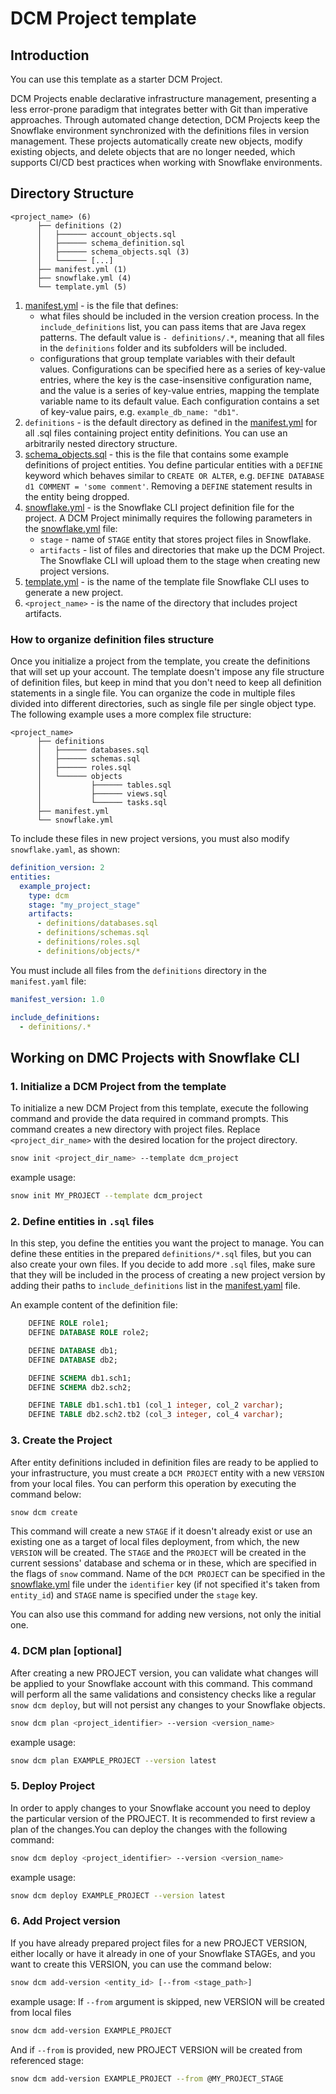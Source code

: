 # DCM Project template

## Introduction

You can use this template as a starter DCM Project.

DCM Projects enable declarative infrastructure management, presenting a less error-prone paradigm
that integrates better with Git than imperative approaches. Through automated change detection, DCM Projects
keep the Snowflake environment synchronized with the definitions files in version management.
These projects automatically create new objects, modify existing objects, and delete objects that are
no longer needed, which supports CI/CD best practices when working with Snowflake environments.

## Directory Structure

```
<project_name> (6)
      ├── definitions (2)
      │   ├────── account_objects.sql
      │   ├────── schema_definition.sql
      │   ├────── schema_objects.sql (3)
      │   └────── [...]
      ├── manifest.yml (1)
      ├── snowflake.yml (4)
      └── template.yml (5)
```

1. [manifest.yml][manifest] - is the file that defines:
    * what files should be included in the version creation process. In the `include_definitions` list, you can pass items that are Java regex patterns. The default value is `- definitions/.*`, meaning that all files in the `definitions` folder and its subfolders will be included.
    * configurations that group template variables with their default values. Configurations can be specified here as a series of key-value entries, where the key is the case-insensitive configuration name, and the value is a series of key-value entries, mapping the template variable name to its default value. Each configuration contains a set of key-value pairs, e.g. `example_db_name: "db1"`.
2. `definitions` - is the default directory as defined in the [manifest.yml][manifest] for all .sql files containing project entity definitions. You can use an arbitrarily nested directory structure.
3. [schema_objects.sql][schema_objects.sql] - this is the file that contains some example definitions of project entities. You define particular entities with a `DEFINE` keyword which behaves similar to `CREATE OR ALTER`, e.g. `DEFINE DATABASE d1 COMMENT = 'some comment'`. Removing a `DEFINE` statement results in the entity being dropped.
4. [snowflake.yml][snowflake] - is the Snowflake CLI project definition file for the project. A DCM Project minimally requires the following parameters in the [snowflake.yml][snowflake] file:
    * `stage` - name of `STAGE` entity that stores project files in Snowflake.
    * `artifacts` - list of files and directories that make up the DCM Project. The Snowflake CLI will upload them to the stage when creating new project versions.
5. [template.yml][template] - is the name of the template file Snowflake CLI uses to generate a new project.
6. `<project_name>` - is the name of the directory that includes project artifacts.

### How to organize definition files structure

Once you initialize a project from the template, you create the definitions that will set up your
account. The template doesn't impose any file structure of definition files, but keep in mind that you
don't need to keep all definition statements in a single file. You can organize the code in multiple
files divided into different directories, such as single file per single object type. The following
example uses a more complex file structure:

```
<project_name>
      ├── definitions
      │   ├────── databases.sql
      │   ├────── schemas.sql
      │   ├────── roles.sql
      │   └────── objects
      │           ├────── tables.sql
      │           ├────── views.sql
      │           └────── tasks.sql
      ├── manifest.yml
      └── snowflake.yml
```

To include these files in new project versions, you must also modify `snowflake.yaml`, as shown:

```yaml
definition_version: 2
entities:
  example_project:
    type: dcm
    stage: "my_project_stage"
    artifacts:
      - definitions/databases.sql
      - definitions/schemas.sql
      - definitions/roles.sql
      - definitions/objects/*
```

You must include all files from the `definitions` directory in the `manifest.yaml` file:

```yaml
manifest_version: 1.0

include_definitions:
  - definitions/.*
```

## Working on DMC Projects with Snowflake CLI

### 1. Initialize a DCM Project from the template

To initialize a new DCM Project from this template, execute the following command and provide the
data required in command prompts. This command creates a new directory with project files.
Replace `<project_dir_name>` with the desired location for the project directory.

```bash
snow init <project_dir_name> --template dcm_project
```

example usage:

```bash
snow init MY_PROJECT --template dcm_project
```

### 2. Define entities in `.sql` files

In this step, you define the entities you want the project to manage. You can define these entities
in the prepared `definitions/*.sql` files, but you can also create your own files. If you
decide to add more `.sql` files, make sure that they will be included in the process of creating a new
project version by adding their paths to `include_definitions` list in the [manifest.yaml][manifest] file.

An example content of the definition file:
```sql
    DEFINE ROLE role1;
    DEFINE DATABASE ROLE role2;

    DEFINE DATABASE db1;
    DEFINE DATABASE db2;

    DEFINE SCHEMA db1.sch1;
    DEFINE SCHEMA db2.sch2;

    DEFINE TABLE db1.sch1.tb1 (col_1 integer, col_2 varchar);
    DEFINE TABLE db2.sch2.tb2 (col_3 integer, col_4 varchar);
```

### 3. Create the Project

After entity definitions included in definition files are ready to be applied to your infrastructure,
you must create a `DCM PROJECT` entity with a new `VERSION` from your local files. You can perform this
operation by executing the command below:

```bash
snow dcm create
```

This command will create a new `STAGE` if it doesn't already exist or use an existing one as a target
of local files deployment, from which, the new `VERSION` will be created. The `STAGE` and the `PROJECT`
will be created in the current sessions' database and schema or in these, which are specified in the
flags of `snow` command. Name of the `DCM PROJECT` can be specified in the [snowflake.yml][snowflake] file under
the `identifier` key (if not specified it's taken from `entity_id`) and `STAGE` name is specified under the `stage` key.

You can also use this command for adding new versions, not only the initial one.

### 4. DCM plan [optional]

After creating a new PROJECT version, you can validate what changes will be applied to your Snowflake
account with this command. This command will perform all the same validations and consistency checks
like a regular `snow dcm deploy`, but will not persist any changes to your Snowflake objects.

```bash
snow dcm plan <project_identifier> --version <version_name>
```

example usage:

```bash
snow dcm plan EXAMPLE_PROJECT --version latest
```

### 5. Deploy Project

In order to apply changes to your Snowflake account you need to deploy the particular version of
the PROJECT. It is recommended to first review a plan of the changes.You can deploy the changes with the
following command:

```bash
snow dcm deploy <project_identifier> --version <version_name>
```

example usage:

```bash
snow dcm deploy EXAMPLE_PROJECT --version latest
```

### 6. Add Project version

If you have already prepared project files for a new PROJECT VERSION, either locally or have it already in one of your Snowflake STAGEs,
and you want to create this VERSION, you can use the command below:

```bash
snow dcm add-version <entity_id> [--from <stage_path>]
```

example usage:
If `--from` argument is skipped, new VERSION will be created from local files
```bash
snow dcm add-version EXAMPLE_PROJECT
```

And if `--from` is provided, new PROJECT VERSION will be created from referenced stage:
```bash
snow dcm add-version EXAMPLE_PROJECT --from @MY_PROJECT_STAGE
```

[manifest]: ./manifest.yml
[snowflake]: ./snowflake.yml
[schema_objects.sql]: ./definitions/schema_objects.sql
[template]: ./template.yml
